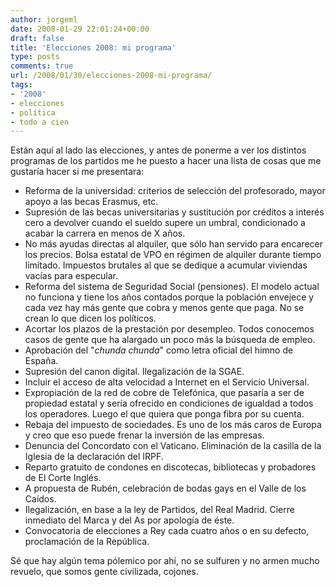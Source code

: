 ```yaml
---
author: jorgeml
date: 2008-01-29 22:01:24+00:00
draft: false
title: 'Elecciones 2008: mi programa'
type: posts
comments: true
url: /2008/01/30/elecciones-2008-mi-programa/
tags:
- '2008'
- elecciones
- política
- todo a cien
---
```


Están aquí al lado las elecciones, y antes de ponerme a ver los distintos programas de los partidos me he puesto a hacer una lista de cosas que me gustaría hacer si me presentara:

* Reforma de la universidad: criterios de selección del profesorado, mayor apoyo a las becas Erasmus, etc.
* Supresión de las becas universitarias y sustitución por créditos a interés cero a devolver cuando el sueldo supere un umbral, condicionado a acabar la carrera en menos de X años.
* No más ayudas directas al alquiler, que sólo han servido para encarecer los precios. Bolsa estatal de VPO en régimen de alquiler durante tiempo limitado. Impuestos brutales al que se dedique a acumular viviendas vacías para especular.
* Reforma del sistema de Seguridad Social (pensiones).  El modelo actual no funciona y tiene los años contados porque la población envejece y cada vez hay más gente que cobra y menos gente que paga. No se crean lo que dicen los políticos.
* Acortar los plazos de la prestación por desempleo. Todos conocemos casos de gente que ha alargado un poco más la búsqueda de empleo.
* Aprobación del "_chunda chunda_" como letra oficial del himno de España.
* Supresión del canon digital. Ilegalización de la SGAE.
* Incluir el acceso de alta velocidad a Internet en el Servicio Universal.
* Expropiación de la red de cobre de Telefónica, que pasaría a ser de propiedad estatal y sería ofrecido en condiciones de igualdad a todos los operadores. Luego el que quiera que ponga fibra por su cuenta.
* Rebaja del impuesto de sociedades. Es uno de los más caros de Europa y creo que eso puede frenar la inversión de las empresas.
* Denuncia del Concordato con el Vaticano. Eliminación de la casilla de la Iglesia de la declaración del IRPF.
* Reparto gratuito de condones en discotecas, bibliotecas y probadores de El Corte Inglés.
* A propuesta de Rubén, celebración de bodas gays en el Valle de los Caídos.
* Ilegalización, en base a la ley de Partidos, del Real Madrid. Cierre inmediato del Marca y del As por apología de éste.
* Convocatoria de elecciones a Rey cada cuatro años o en su defecto, proclamación de la República.

Sé que hay algún tema pólemico por ahí, no se sulfuren y no armen mucho revuelo, que somos gente civilizada, cojones.
